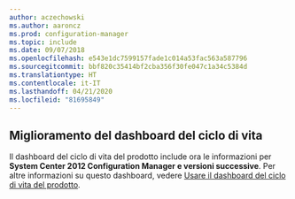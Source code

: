 ```yaml
---
author: aczechowski
ms.author: aaroncz
ms.prod: configuration-manager
ms.topic: include
ms.date: 09/07/2018
ms.openlocfilehash: e543e1dc7599157fade1c014a53fac563a587796
ms.sourcegitcommit: bbf820c35414bf2cba356f30fe047c1a34c5384d
ms.translationtype: HT
ms.contentlocale: it-IT
ms.lasthandoff: 04/21/2020
ms.locfileid: "81695849"
---
```

## <a name="improvement-to-lifecycle-dashboard"></a><a name="bkmk_lifecycle"></a> Miglioramento del dashboard del ciclo di vita
<!--1358702-->

Il dashboard del ciclo di vita del prodotto include ora le informazioni per **System Center 2012 Configuration Manager e versioni successive**. Per altre informazioni su questo dashboard, vedere [Usare il dashboard del ciclo di vita del prodotto](../../clients/manage/asset-intelligence/product-lifecycle-dashboard.md).



